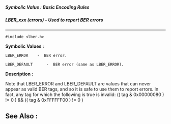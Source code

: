 ##### Symbolic Value : Basic Encoding Rules
##### LBER_xxx (errors) - Used to report BER errors
---
```
#include <lber.h>
```

**Symbolic Values :**

	LBER_ERROR	  -  BER error.

	LBER_DEFAULT	  -  BER error (same as LBER_ERROR).


**Description :**

Note that LBER_ERROR and LBER_DEFAULT are values that can never appear as valid BER tags, and so it is safe to use them to report errors.  In fact, any tag for which the following is true is invalid:  (( tag &amp; 0x00000080 ) != 0 ) &amp;&amp; (( tag &amp; 0xFFFFFF00 ) != 0 )


**See Also :**
---
